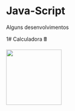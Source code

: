 # Java-Script
Alguns desenvolvimentos

1# Calculadora 🖩

 <img  height="150em" width="150em" src="![Screenshot_2](https://user-images.githubusercontent.com/78491224/208687393-d1d411ff-9c39-4b40-917d-f3dd2af4d0b9.png)"/>



